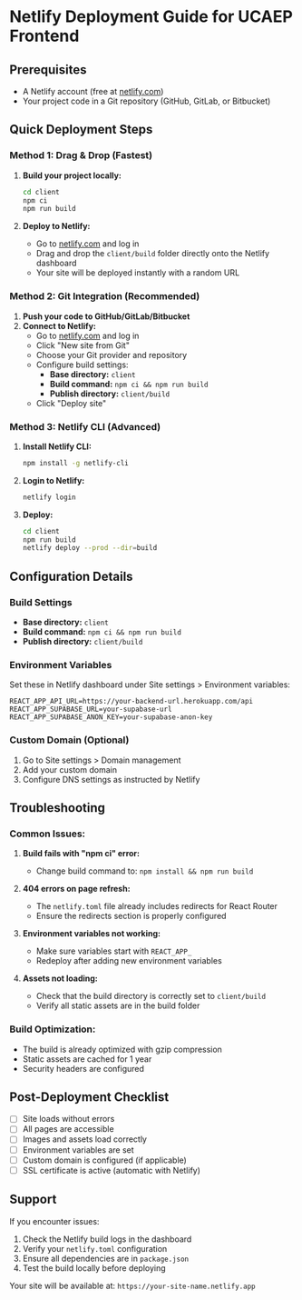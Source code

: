 # Netlify Deployment Guide for UCAEP Frontend

## Prerequisites
- A Netlify account (free at [netlify.com](https://netlify.com))
- Your project code in a Git repository (GitHub, GitLab, or Bitbucket)

## Quick Deployment Steps

### Method 1: Drag & Drop (Fastest)
1. **Build your project locally:**
   ```bash
   cd client
   npm ci
   npm run build
   ```

2. **Deploy to Netlify:**
   - Go to [netlify.com](https://netlify.com) and log in
   - Drag and drop the `client/build` folder directly onto the Netlify dashboard
   - Your site will be deployed instantly with a random URL

### Method 2: Git Integration (Recommended)
1. **Push your code to GitHub/GitLab/Bitbucket**
2. **Connect to Netlify:**
   - Go to [netlify.com](https://netlify.com) and log in
   - Click "New site from Git"
   - Choose your Git provider and repository
   - Configure build settings:
     - **Base directory:** `client`
     - **Build command:** `npm ci && npm run build`
     - **Publish directory:** `client/build`
   - Click "Deploy site"

### Method 3: Netlify CLI (Advanced)
1. **Install Netlify CLI:**
   ```bash
   npm install -g netlify-cli
   ```

2. **Login to Netlify:**
   ```bash
   netlify login
   ```

3. **Deploy:**
   ```bash
   cd client
   npm run build
   netlify deploy --prod --dir=build
   ```

## Configuration Details

### Build Settings
- **Base directory:** `client`
- **Build command:** `npm ci && npm run build`
- **Publish directory:** `client/build`

### Environment Variables
Set these in Netlify dashboard under Site settings > Environment variables:

```
REACT_APP_API_URL=https://your-backend-url.herokuapp.com/api
REACT_APP_SUPABASE_URL=your-supabase-url
REACT_APP_SUPABASE_ANON_KEY=your-supabase-anon-key
```

### Custom Domain (Optional)
1. Go to Site settings > Domain management
2. Add your custom domain
3. Configure DNS settings as instructed by Netlify

## Troubleshooting

### Common Issues:

1. **Build fails with "npm ci" error:**
   - Change build command to: `npm install && npm run build`

2. **404 errors on page refresh:**
   - The `netlify.toml` file already includes redirects for React Router
   - Ensure the redirects section is properly configured

3. **Environment variables not working:**
   - Make sure variables start with `REACT_APP_`
   - Redeploy after adding new environment variables

4. **Assets not loading:**
   - Check that the build directory is correctly set to `client/build`
   - Verify all static assets are in the build folder

### Build Optimization:
- The build is already optimized with gzip compression
- Static assets are cached for 1 year
- Security headers are configured

## Post-Deployment Checklist

- [ ] Site loads without errors
- [ ] All pages are accessible
- [ ] Images and assets load correctly
- [ ] Environment variables are set
- [ ] Custom domain is configured (if applicable)
- [ ] SSL certificate is active (automatic with Netlify)

## Support

If you encounter issues:
1. Check the Netlify build logs in the dashboard
2. Verify your `netlify.toml` configuration
3. Ensure all dependencies are in `package.json`
4. Test the build locally before deploying

Your site will be available at: `https://your-site-name.netlify.app`
